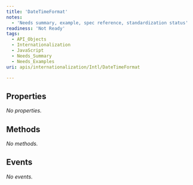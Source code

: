 ```yaml
---
title: 'DateTimeFormat'
notes:
  - 'Needs summary, example, spec reference, standardization status'
readiness: 'Not Ready'
tags:
  - API_Objects
  - Internationalization
  - JavaScript
  - Needs_Summary
  - Needs_Examples
uri: apis/internationalization/Intl/DateTimeFormat

---
```

## Properties

*No properties.*

## Methods

*No methods.*

## Events

*No events.*
